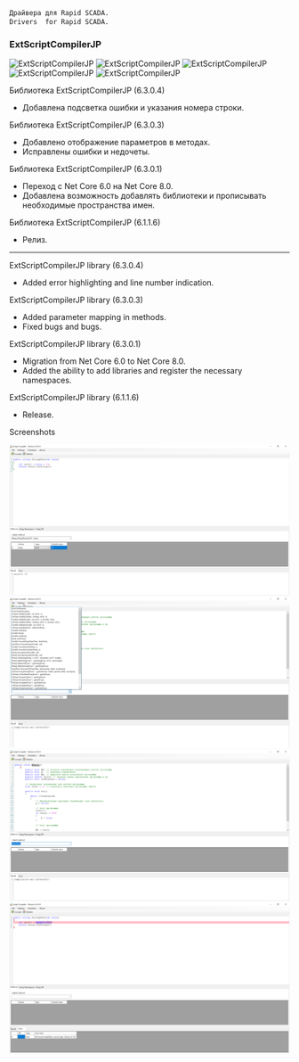 	Драйвера для Rapid SCADA.
	Drivers  for Rapid SCADA.


	
### ExtScriptCompilerJP

![ExtScriptCompilerJP](https://img.shields.io/github/downloads/JurasskPark/RapidScada_v6/ExtScriptCompilerJP_v6.3.0.4/total)
![ExtScriptCompilerJP](https://img.shields.io/github/downloads/JurasskPark/RapidScada_v6/ExtScriptCompilerJP_v6.3.0.3/total)
![ExtScriptCompilerJP](https://img.shields.io/github/downloads/JurasskPark/RapidScada_v6/ExtScriptCompilerJP_v6.3.0.0/total)
![ExtScriptCompilerJP](https://img.shields.io/github/downloads/JurasskPark/RapidScada_v6/ExtScriptCompilerJP_v6.1.1.7/total)
![ExtScriptCompilerJP](https://img.shields.io/github/downloads/JurasskPark/RapidScada_v6/ExtScriptCompilerJP_v6.1.1.6/total)

Библиотека ExtScriptCompilerJP (6.3.0.4)
- Добавлена подсветка ошибки и указания номера строки.

Библиотека ExtScriptCompilerJP (6.3.0.3)
- Добавлено отображение параметров в методах.
- Исправлены ошибки и недочеты.

Библиотека ExtScriptCompilerJP (6.3.0.1)
- Переход с Net Core 6.0 на Net Core 8.0.
- Добавлена возможность добавлять библиотеки и прописывать необходимые пространства имен.

Библиотека ExtScriptCompilerJP (6.1.1.6)
- Релиз.
---------------------------------------------------------------------------
ExtScriptCompilerJP library (6.3.0.4)
- Added error highlighting and line number indication.

ExtScriptCompilerJP library (6.3.0.3)
- Added parameter mapping in methods.
- Fixed bugs and bugs.

ExtScriptCompilerJP library (6.3.0.1)
- Migration from Net Core 6.0 to Net Core 8.0.
- Added the ability to add libraries and register the necessary namespaces.

ExtScriptCompilerJP library (6.1.1.6)
- Release.


Screenshots

![ExtScriptCompilerJP](https://raw.githubusercontent.com/JurasskPark/RapidScada_v6/master/SharewareDrivers/ScadaAdmin/ScriptCompilerJP/Source/ExtScriptCompilerJP_000.png)
![ExtScriptCompilerJP](https://raw.githubusercontent.com/JurasskPark/RapidScada_v6/master/SharewareDrivers/ScadaAdmin/ScriptCompilerJP/Source/ExtScriptCompilerJP_001.png)
![ExtScriptCompilerJP](https://raw.githubusercontent.com/JurasskPark/RapidScada_v6/master/SharewareDrivers/ScadaAdmin/ScriptCompilerJP/Source/ExtScriptCompilerJP_002.png)
![ExtScriptCompilerJP](https://raw.githubusercontent.com/JurasskPark/RapidScada_v6/master/SharewareDrivers/ScadaAdmin/ScriptCompilerJP/Source/ExtScriptCompilerJP_003.png)
